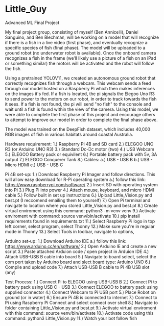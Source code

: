 # Little_Guy
Advanced ML Final Project

My final project group, consisting of myself (Ben Annicelli), Daniel Sanguino, and Ben Blechman, will be working on a model that will recognize if there is a fish in a live video (first phase), and eventually recognize a specific species of fish (final phase). The model will be uploaded to a ground robot (no underwater robot is available). Once the onboard camera recognizes a fish in the frame (we'll likely use a picture of a fish on an iPad or something similar) the motors will be activated and the robot will follow the fish.

Using a pretrained YOLOV11, we created an autonomous ground robot that correctly recognizes fish through a webcam. This webcam sends a feed through our model hosted on a Raspberry Pi which then makes inferences on the images it's fed. If a fish is located, the pi signals the Elegoo Uno R3 to send power to the motors on our robot, in order to track towards the fish it sees. If a fish is not found, the pi will send "no fish" to the console and wait until a fish is found within the view of the camera. Using this model, we were able to complete the first phase of this project and encourage others to attempt to improve our model in order to complete the final phase above.

The model was trained on the DeepFish dataset, which includes 40,000 RGB images of fish in various habitats around coastal Australia.


Hardware requirement:
  1.) Raspberry Pi 4B and SD card
  2.) ELEGOO UNO R3 (or Arduino UNO R3)
  3.) Standard Dc-Dc motor (two)
  4.) USB Webcam
  5.) ELEGOO Battery pack or equivilent
  6.) Portable battery pack with 5v, 3A output
  7.) ELEGOO Conquerer Tank
  8.) Cables:
        a.) USB - USB B
        b.) USB - Micro HDMI
        c.) USB - USB C


Pi 4B set-up:
  1.) Download Raspberry Pi Imager and follow directions. This will allow easy download for R-Pi operating system
        a.) follow this link: https://www.raspberrypi.com/software/
  2.) Insert SD with operating system into Pi
  3.) Plug Pi into power
  4.) Attach mouse, keyboard, and micro HDMI cable
  5.) Follow built in set up instructions
  6.) Upload Little_Vision.py and best.pt (I reccomend emailing them to yourself)
  7.) Open Pi terminal and navigate to location where you stored Little_Vision.py and best.pt
  8.) Create virtual enviroment using this command: python3 -m venv venv
  9.) Activate enviroment with command: source venv/bin/activate
  10.) pip install requirements found in requirements.txt
  11.) Select Raspberry Pi logo in top left corner, select program, select Thonny
  12.) Make sure you're in regular mode in Thonny
  13.) Select Tools in toolbar, navigate to options, 

Arduino set-up:
  1.) Download Arduino IDE
        a.) follow this link: https://www.arduino.cc/en/software/
  2.) Open Arduino IE and create a new script
  3.) Paste attached Arduion code / open project in Arduion IDE
  4.) Attach USB-USB B cable into board
  5.) Navigate to board select, select the com port taken by Arduino board and slect board type: Arduino UNO
  6.) Compile and upload code
  7.) Attach USB-USB B cable to Pi 4B USB slot (any)


Test Process:
  1.) Connect Pi to ELEGOO using USB-USB B
  2.) Connect Pi to battery pack using USB C - USB
  3.) Connect ELEGOO to battery pack using supplied connector
  4.) Connect Webcam to Pi USB port
  5.) Place Robot on ground (or in water)
  6.) Ensure Pi 4B is connected to internet
  7.) Connect to Pi using Raspberry Pi Connect and select connect over shell
  8.) Navigate to folder containing Little_Vision.py and best.pt
  9.) Activate virtual enviroment with this command: source venv/bin/activate
  10.) Activate code using this command: python3 Little_Vision.py
  11.) Watch your bot follow fish
